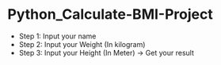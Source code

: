 # Python_Calculate-BMI-Project

- Step 1: Input your name
- Step 2: Input your Weight (In kilogram)
- Step 3: Input your Height (In Meter)
-> Get your result
